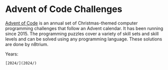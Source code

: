 # Advent of Code Challenges
[Advent of Code](https://www.adventofcode.com) is an annual set of Christmas-themed computer programming challenges that follow an Advent calendar.
It has been running since 2015.
The programming puzzles cover a variety of skill sets and skill levels and can be solved using any programming language.
These solutions are done by n8trium.

Years:

    [2024/](2024/)
